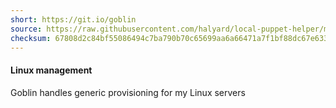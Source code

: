 ```yaml
---
short: https://git.io/goblin
source: https://raw.githubusercontent.com/halyard/local-puppet-helper/master/kickstart
checksum: 67808d2c84bf55086494c7ba790b70c65699aa6a66471a7f1bf88dc67e63341b
---
```

#### Linux management

Goblin handles generic provisioning for my Linux servers
